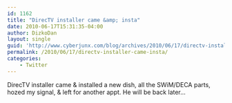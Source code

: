 ```yaml
---
id: 1162
title: "DirecTV installer came &amp; insta"
date: 2010-06-17T15:31:35-04:00
author: DizkoDan
layout: single
guid: 'http://www.cyberjunx.com/blog/archives/2010/06/17/directv-installer-came-insta/'
permalink: /2010/06/17/directv-installer-came-insta/
categories:
    - Twitter
---
```


DirecTV installer came &amp; installed a new dish, all the SWiM/DECA parts, hozed my signal, &amp; left for another appt. He will be back later…